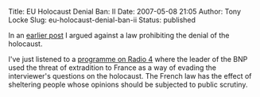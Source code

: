 Title: EU Holocaust Denial Ban: II
Date: 2007-05-08 21:05
Author: Tony Locke
Slug: eu-holocaust-denial-ban-ii
Status: published

In an [earlier post]({filename}eu-holocaust-denial-ban.md) I argued against a law prohibiting the denial of the holocaust.  
  
I've just listened to a [programme on Radio 4](http://www.bbc.co.uk/radio4/news/pip/biz61/) where the leader of the BNP used the threat of extradition to France as a way of evading the interviewer's questions on the holocaust. The French law has the effect of sheltering people whose opinions should be subjected to public scrutiny.
